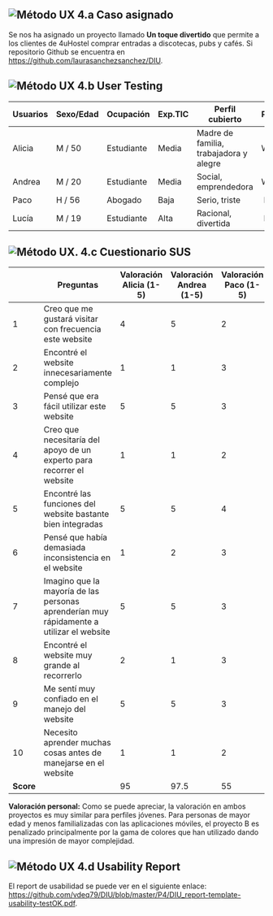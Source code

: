 ![Método UX](img/ABtesting.png) 4.a Caso asignado
----

Se nos ha asignado un proyecto llamado **Un toque divertido** que permite a los clientes de 4uHostel comprar entradas a discotecas, pubs y cafés. Si repositorio Github se encuentra en https://github.com/laurasanchezsanchez/DIU.


![Método UX](img/usability-testing.png) 4.b User Testing
----


| Usuarios | Sexo/Edad     | Ocupación   |  Exp.TIC    | Perfil cubierto | Plataforma | TestA/B
| ------------- | -------- | ----------- | ----------- | -----------  | ---------- | ----
| Alicia | M / 50   | Estudiante  | Media       | Madre de familia, trabajadora y alegre | Web       | A 
| Andrea  | M / 20   | Estudiante  | Media       | Social, emprendedora       | Web        | A 
| Paco  | H / 56   | Abogado     | Baja        | Serio, triste    | Móvil      | B 
| Lucía  | M / 19   | Estudiante  | Alta       | Racional, divertida     | Móvil        | B 


![Método UX](img/Survey.png). 4.c Cuestionario SUS
----


|| Preguntas | Valoración Alicia (1-5)  | Valoración Andrea (1-5) | Valoración Paco (1-5) | Valoración Lucía (1-5)
|-|-|-|-|-|-
1| Creo que me gustará visitar con frecuencia este website |4|5|2|5|
2| Encontré el website innecesariamente complejo |1|1|3|1|
3| Pensé que era fácil utilizar este website |5|5|3|4|
4| Creo que necesitaría del apoyo de un experto para recorrer el website |1|1|2|1|
5| Encontré las funciones del website bastante bien integradas |5|5|4|4|
6| Pensé que había demasiada inconsistencia en el website |1|2|3|1|
7| Imagino que la mayoría de las personas aprenderían muy rápidamente a utilizar el website |5|5|3|4|
8| Encontré el website muy grande al recorrerlo |2|1|3|1|
9| Me sentí muy confiado en el manejo del website |5|5|3|4|
10| Necesito aprender muchas cosas antes de manejarse en el website |1|1|2|1|
**Score** | | 95| 97.5 | 55 | 90 |


**Valoración personal:** Como se puede apreciar, la valoración en ambos proyectos es muy similar para perfiles jóvenes. Para personas de mayor edad y menos familializadas con las aplicaciones móviles, el proyecto B es penalizado principalmente por la gama de colores que han utilizado dando una impresión de mayor complejidad.


![Método UX](img/usability-report.png) 4.d Usability Report
----

El report de usabilidad se puede ver en el siguiente enlace: https://github.com/vdeq79/DIU/blob/master/P4/DIU_report-template-usability-testOK.pdf.
